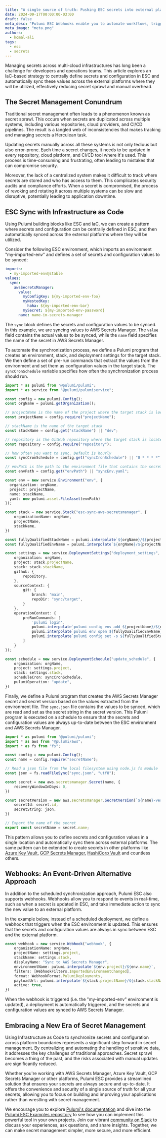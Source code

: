 ```yaml
---
title: "A single source of truth: Pushing ESC secrets into external platforms"
date: 2024-09-17T00:00:00-03:00
draft: false
meta_desc: "Pulumi ESC Webhooks enable you to automate workflows, trigger actions, and streamline the management of your infrastructure and applications"
meta_image: "meta.png"
authors:
  - komal-ali
tags:
  - esc
  - secrets
---
```


Managing secrets across multi-cloud infrastructures has long been a challenge for developers and operations teams. This article explores an IaC-based strategy to centrally define secrets and configuration in ESC and automatically sync these values across the external platforms where they will be utilized, effectively reducing secret sprawl and manual overhead.

<!--more-->

## The Secret Management Conundrum

Traditional secret management often leads to a phenomenon known as secret sprawl. This occurs when secrets are duplicated across multiple systems, including various repositories, cloud providers, and CI/CD pipelines. The result is a tangled web of inconsistencies that makes tracking and managing secrets a Herculean task.

Updating secrets manually across all these systems is not only tedious but also error-prone. Each time a secret changes, it needs to be updated in every repository, cloud platform, and CI/CD tool where it's used. This process is time-consuming and frustrating, often leading to mistakes that can compromise security.

Moreover, the lack of a centralized system makes it difficult to track where secrets are stored and who has access to them. This complicates security audits and compliance efforts. When a secret is compromised, the process of revoking and rotating it across multiple systems can be slow and disruptive, potentially leading to application downtime.

## ESC Sync with Infrastructure as Code

Using Pulumi building blocks like ESC and IaC, we can create a pattern where secrets and configuration can be centrally defined in ESC, and then automatically synced across the external platforms where they will be utilized.

Consider the following ESC environment, which imports an environment "my-imported-env" and defines a set of secrets and configuration values to be synced:

```yaml
imports:
  - my-imported-env@stable
values:
  sync:
    awsSecretsManager:
      value:
        myConfigKey: ${my-imported-env-foo}
        myNestedKey:
          haha: ${my-imported-env-bar}
        mySecret: ${my-imported-env-password}
      name: name-in-secrets-manager
```

The `sync` block defines the secrets and configuration values to be synced. In this example, we are syncing values to AWS Secrets Manager. The `value` field contains the actual values to be synced, while the `name` field specifies the name of the secret in AWS Secrets Manager.

To automate the synchronization process, we define a Pulumi program that creates an environment, stack, and deployment settings for the target stack. We then define a set of pre-run commands that extract the values from the environment and set them as configuration values in the target stack. The `syncCronSchedule` variable specifies how often the synchronization process should run.

```typescript
import * as pulumi from "@pulumi/pulumi";
import * as service from "@pulumi/pulumiservice";

const config = new pulumi.Config();
const orgName = pulumi.getOrganization();

// projectName is the name of the project where the target stack is located
const projectName = config.require("projectName");

// stackName is the name of the target stack
const stackName = config.get("stackName") || "dev";

// repository is the GitHub repository where the target stack is located (for deployment settings)
const repository = config.require("repository");

// how often you want to sync. Default is hourly
const syncCronSchedule = config.get("syncCronSchedule") || "0 * * * *"

// envPath is the path to the environment file that contains the secrets or configuration to be synced
const envPath = config.get("envPath") || "syncEnv.yaml";

const env = new service.Environment("env", {
  organization: orgName,
  project: projectName,
  name: stackName,
  yaml: new pulumi.asset.FileAsset(envPath)
});

const stack = new service.Stack("esc-sync-aws-secretsmanager", {
    organizationName: orgName,
    projectName,
    stackName,
})

const fullyQualifiedStackName = pulumi.interpolate`${orgName}/${projectName}/${stackName}`;
const fullyQualifiedEnvName = pulumi.interpolate`${orgName}/${projectName}/${env.name}`;

const settings = new service.DeploymentSettings("deployment_settings", {
    organization: orgName,
    project: stack.projectName,
    stack: stack.stackName,
    github: {
        repository,
    },
    sourceContext: {
        git: {
            branch: "main",
            repoDir: "sync/target",
        }
    },
    operationContext: {
        preRunCommands: [
            'pulumi login',
            pulumi.interpolate`pulumi config env add ${projectName}/${env.name} -s ${fullyQualifiedStackName} --yes`,
            pulumi.interpolate`pulumi env open ${fullyQualifiedEnvName} sync.awsSecretsManager.value > sync.json`,
            pulumi.interpolate`pulumi config set -s ${fullyQualifiedStackName} secretName $(pulumi env open ${fullyQualifiedEnvName} sync.awsSecretsManager.name)`,
        ]
    }
});

const schedule = new service.DeploymentSchedule("update_schedule", {
    organization: orgName,
    project: settings.project,
    stack: settings.stack,
    scheduleCron: syncCronSchedule,
    pulumiOperation: "update",
})
```

Finally, we define a Pulumi program that creates the AWS Secrets Manager secret and secret version based on the values extracted from the environment file. The `sync.json` file contains the values to be synced, which are read and set as the secret string in the secret version. This Pulumi program is executed on a schedule to ensure that the secrets and configuration values are always up-to-date between the ESC environment and AWS Secrets Manager.

```typescript
import * as pulumi from "@pulumi/pulumi";
import * as aws from "@pulumi/aws";
import * as fs from "fs";

const config = new pulumi.Config();
const name = config.require("secretName");

// Read a json file from the local filesystem using node.js fs module
const json = fs.readFileSync("sync.json", "utf8");

const secret = new aws.secretsmanager.Secret(name, {
    recoveryWindowInDays: 0,
})

const secretVersion = new aws.secretsmanager.SecretVersion(`${name}-version`, {
    secretId: secret.id,
    secretString: json,
})

// Export the name of the secret
export const secretName = secret.name;
```

This pattern allows you to define secrets and configuration values in a single location and automatically sync them across external platforms. The same pattern can be extended to create secrets in other platforms like [Azure Key Vault](https://github.com/pulumi/esc-examples/tree/main/sync/azure-key-vault), [GCP Secrets Manager](https://github.com/pulumi/esc-examples/tree/main/sync/gcp-secrets-manager), [HashiCorp Vault](https://github.com/pulumi/esc-examples/tree/main/sync/vault) and countless others.

## Webhooks: An Event-Driven Alternative Approach

In addition to the scheduled synchronization approach, Pulumi ESC also supports webhooks. Webhooks allow you to respond to events in real-time, such as when a secret is updated in ESC, and take immediate action to sync the new value to an external platform.

In the example below, instead of a scheduled deployment, we define a webhook that triggers when the ESC environment is updated. This ensures that the secrets and configuration values are always in sync between ESC and the external platform.

```typescript
const webhook = new service.Webhook("webhook", {
    organizationName: orgName,
    projectName: settings.project,
    stackName: settings.stack,
    displayName: "Sync to AWS Secrets Manager",
    environmentName: pulumi.interpolate`${env.project}/${env.name}`,
    filters: [WebhookFilters.ImportedEnvironmentChanged],
    format: WebhookFormat.PulumiDeployments,
    payloadUrl: pulumi.interpolate`${stack.projectName}/${stack.stackName}`,
    active: true,
})
```

When the webhook is triggered (i.e. the "my-imported-env" environment is updated), a deployment is automatically triggered, and the secrets and configuration values are synced to AWS Secrets Manager.

## Embracing a New Era of Secret Management

Using Infrastructure as Code to synchronize secrets and configuration across platform boundaries represents a significant step forward in secret management. By centralizing and automating the handling of sensitive data, it addresses the key challenges of traditional approaches. Secret sprawl becomes a thing of the past, and the risks associated with manual updates are significantly reduced.

Whether you're working with AWS Secrets Manager, Azure Key Vault, GCP Secrets Manager or other platforms, Pulumi ESC provides a streamlined solution that ensures your secrets are always secure and up-to-date. It offers the convenience and security of a single source of truth for all your secrets, allowing you to focus on building and improving your applications rather than wrestling with secret management.

We encourage you to explore [Pulumi's documentation](https://www.pulumi.com/docs/pulumi-cloud/esc/get-started) and dive into the [Pulumi ESC Examples repository](https://github.com/pulumi/esc-examples/tree/main/sync) to see how you can implement this powerful tool in your own projects. Join our vibrant [community on Slack](https://slack.pulumi.com/) to discuss your experiences, ask questions, and share insights. Together, we can make secret management simpler, more secure, and more efficient.
